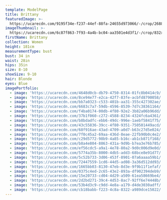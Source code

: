 ```yaml
---
template: ModelPage
title: Brittany
featuredImage: >-
  https://ucarecdn.com/9195f34e-f237-44ef-88fa-24655d973066/-/crop/2688x1016/0,115/-/preview/
imageThumbnail: >-
  https://ucarecdn.com/6c87f863-7f93-4a4b-bc04-aa3501e4d3f1/-/crop/832x798/717,116/-/preview/
firstName: Brittany
collection: Women
height: 181cm
measurementType: bust
bust: 34 in
waist: 28in
hips: 35in
size: 8-10
shoeSize: 9-10
hair: Blonde
eyes: Blue
imagePortfolio:
  - image: 'https://ucarecdn.com/4648d0cb-db79-4750-8314-01fc8b0414c9/'
  - image: 'https://ucarecdn.com/8ce94e77-e2ca-42f7-83fe-acbfd8790058/'
  - image: 'https://ucarecdn.com/bb7a0323-c533-401b-aa31-355c427302ae/'
  - image: 'https://ucarecdn.com/6683c7a7-59db-4596-8539-7d7c38361164/'
  - image: 'https://ucarecdn.com/f4ba0174-00db-4f80-92e2-3b82a06b96dd/'
  - image: 'https://ucarecdn.com/37b1f060-c272-4588-8234-4324fc6a4361/'
  - image: 'https://ucarecdn.com/b8bdadfc-ebb6-49dc-996e-1aebf5841f75/'
  - image: 'https://ucarecdn.com/43c55836-39cc-4f80-9351-750501449acd/'
  - image: 'https://ucarecdn.com/68f916ae-43ad-4709-a0d7-b63c27d5e024/'
  - image: 'https://ucarecdn.com/7f0c45a2-69aa-436d-8eae-22fb90b0c4e2/'
  - image: 'https://ucarecdn.com/c29d5772-98b9-4a85-b16c-ab1cb871f168/'
  - image: 'https://ucarecdn.com/b8a4e804-8863-431a-9d9b-b7ea3e76b785/'
  - image: 'https://ucarecdn.com/ef56cdc5-a9a1-4e78-80a2-9d0c006d9e0d/'
  - image: 'https://ucarecdn.com/5774a35b-8000-4db5-add3-68bce8e91d77/'
  - image: 'https://ucarecdn.com/5c52b733-3d06-453f-8901-07a6aaaa59b1/'
  - image: 'https://ucarecdn.com/72447559-1cd6-44d5-ad08-3a36d512dd93/'
  - image: 'https://ucarecdn.com/1665bb03-8130-47eb-8d3e-9f9b11f1efaf/'
  - image: 'https://ucarecdn.com/0375c4ed-2c65-43e2-893a-df902394deb9/'
  - image: 'https://ucarecdn.com/15e20733-cd04-4d29-a509-61ea58669be4/'
  - image: 'https://ucarecdn.com/2d2bd271-39c4-4d53-8ac7-92ff6e74448b/'
  - image: 'https://ucarecdn.com/53b4d3c9-c9dd-4e8a-a179-d4de3030adff/'
  - image: 'https://ucarecdn.com/cb18babb-f223-4c8a-8322-a989dce15022/'
---
```


